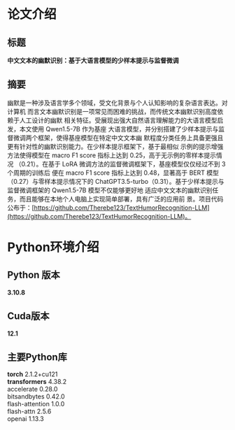 # 论文介绍
## 标题
**中文文本的幽默识别：基于大语言模型的少样本提示与监督微调**
## 摘要
幽默是一种涉及语言学多个领域，受文化背景与个人认知影响的复杂语言表达。对计算机
而言文本幽默识别是一项常见而困难的挑战，而传统文本幽默识别高度依赖于人工设计的幽默
相关特征。受展现出强大自然语言理解能力的大语言模型启发，本文使用 Qwen1.5-7B 作为基座
大语言模型，并分别搭建了少样本提示与监督微调两个框架，使得基座模型在特定中文文本幽
默程度分类任务上具备更强且更有针对性的幽默识别能力。在少样本提示框架下，基于最相似
示例的提示增强方法使得模型在 macro F1 score 指标上达到 0.25，高于无示例的零样本提示情况
（0.21）。在基于 LoRA 微调方法的监督微调框架下，基座模型仅仅经过不到 3 个周期的训练后
便在 macro F1 score 指标上达到 0.48，显著高于 BERT 模型（0.27）与零样本提示情况下的
ChatGPT3.5-turbo（0.31）。基于少样本提示与监督微调框架的 Qwen1.5-7B 模型不仅能够更好地
适应中文文本的幽默识别任务，而且能够在本地个人电脑上实现简单部署，具有广泛的应用前
景。项目代码公布于：[https://github.com/Therebe123/TextHumorRecognition-LLM](https://github.com/Therebe123/TextHumorRecognition-LLM)。

# Python环境介绍
## Python 版本
**3.10.8**
## Cuda版本
**12.1**
## 主要Python库
**torch**  2.1.2+cu121  
**transformers**  4.38.2  
accelerate  0.28.0  
bitsandbytes  0.42.0  
flash-attention  1.0.0  
flash-attn  2.5.6  
openai  1.13.3

